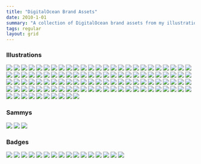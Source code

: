 ```yaml
---
title: "DigitalOcean Brand Assets"
date: 2010-1-01
summary: "A collection of DigitalOcean brand assets from my illustration team"
tags: regular
layout: grid
---
```

<!-- <a class="enlarge" href="/assets/images/dribbble/Angelina_Fabbro.png"><img data-src="/assets/images/dribbble/Angelina_Fabbro.png" src="/assets/images/blank.jpg"></a>
<a class="enlarge" href="/assets/images/dribbble/Annie_Dane.png"><img data-src="/assets/images/dribbble/Annie_Dane.png" src="/assets/images/blank.jpg"></a>
<a class="enlarge" href="/assets/images/dribbble/Erika_Heidi.png"><img data-src="/assets/images/dribbble/Erika_Heidi.png" src="/assets/images/blank.jpg"></a>
<a class="enlarge" href="/assets/images/dribbble/John_Edgar.png"><img data-src="/assets/images/dribbble/John_Edgar.png" src="/assets/images/blank.jpg"></a>
<a class="enlarge" href="/assets/images/dribbble/Mikeal_Rogers.png"><img data-src="/assets/images/dribbble/Mikeal_Rogers.png" src="/assets/images/blank.jpg"></a>
<a class="enlarge" href="/assets/images/dribbble/Juliann_Lajeskie.png"><img data-src="/assets/images/dribbble/Juliann_Lajeskie.png" src="/assets/images/blank.jpg"></a>
<a class="enlarge" href="/assets/images/dribbble/Kaushal_Parikh.png"><img data-src="/assets/images/dribbble/Kaushal_Parikh.png" src="/assets/images/blank.jpg"></a>

<a class="enlarge" href="/assets/images/dribbble/community-icons.png"><img data-src="/assets/images/dribbble/community-icons.png" src="/assets/images/blank.jpg"></a> -->


<!-- ALL GOOD STUFF BELOW -->
<div class="photoSection">
  <h3>Illustrations</h3>
  <a class="enlarge" href="/assets/images/dribbble/5ways-facebook_1x.png"><img data-src="/assets/images/dribbble/5ways-facebook_1x.png" src="/assets/images/blank.jpg"></a>
  <a class="enlarge" href="/assets/images/dribbble/ansible_1x.jpg"><img data-src="/assets/images/dribbble/ansible_1x.jpg" src="/assets/images/blank.jpg"></a>
  <a class="enlarge" href="/assets/images/dribbble/apache_nginx.png"><img data-src="/assets/images/dribbble/apache_nginx.png" src="/assets/images/blank.jpg"></a>
  <a class="enlarge" href="/assets/images/dribbble/appache-cassandra_1x.png"><img data-src="/assets/images/dribbble/appache-cassandra_1x.png" src="/assets/images/blank.jpg"></a>
  <a class="enlarge" href="/assets/images/dribbble/arangodb.jpg"><img data-src="/assets/images/dribbble/arangodb.jpg" src="/assets/images/blank.jpg"></a>
  <a class="enlarge" href="/assets/images/dribbble/be-that-aha-moment.png"><img data-src="/assets/images/dribbble/be-that-aha-moment.png" src="/assets/images/blank.jpg"></a>
  <a class="enlarge" href="/assets/images/dribbble/booktype.png"><img data-src="/assets/images/dribbble/booktype.png" src="/assets/images/blank.jpg"></a>
  <a class="enlarge" href="/assets/images/dribbble/cables-fun_1x.png"><img data-src="/assets/images/dribbble/cables-fun_1x.png" src="/assets/images/blank.jpg"></a>
  <a class="enlarge" href="/assets/images/dribbble/canada.png"><img data-src="/assets/images/dribbble/canada.png" src="/assets/images/blank.jpg"></a>
  <a class="enlarge" href="/assets/images/dribbble/cloud_city2_1x.jpg"><img data-src="/assets/images/dribbble/cloud_city2_1x.jpg" src="/assets/images/blank.jpg"></a>
  <a class="enlarge" href="/assets/images/dribbble/cloud-config-scripting_facebook_v3_1x.png"><img data-src="/assets/images/dribbble/cloud-config-scripting_facebook_v3_1x.png" src="/assets/images/blank.jpg"></a>
  <a class="enlarge" href="/assets/images/dribbble/configure_kubernetes-twitter-v2_1x.png"><img data-src="/assets/images/dribbble/configure_kubernetes-twitter-v2_1x.png" src="/assets/images/blank.jpg"></a>
  <a class="enlarge" href="/assets/images/dribbble/confirmation-gif_4_dark__1x.png"><img data-src="/assets/images/dribbble/confirmation-gif_4_dark__1x.png" src="/assets/images/blank.jpg"></a>
  <a class="enlarge" href="/assets/images/dribbble/custom_connections.png"><img data-src="/assets/images/dribbble/custom_connections.png" src="/assets/images/blank.jpg"></a>
  <a class="enlarge" href="/assets/images/dribbble/deployserver---final_1x.png"><img data-src="/assets/images/dribbble/deployserver---final_1x.png" src="/assets/images/blank.jpg"></a>
  <a class="enlarge" href="/assets/images/dribbble/devise_and_omniauth-dribbs2.png"><img data-src="/assets/images/dribbble/devise_and_omniauth-dribbs2.png" src="/assets/images/blank.jpg"></a>
  <a class="enlarge" href="/assets/images/dribbble/devkidsclub_dribbble_1x.png"><img data-src="/assets/images/dribbble/devkidsclub_dribbble_1x.png" src="/assets/images/blank.jpg"></a>
  <a class="enlarge" href="/assets/images/dribbble/dns2.png"><img data-src="/assets/images/dribbble/dns2.png" src="/assets/images/blank.jpg"></a>
  <a class="enlarge" href="/assets/images/dribbble/do-officeillustration-v7_1x.png"><img data-src="/assets/images/dribbble/do-officeillustration-v7_1x.png" src="/assets/images/blank.jpg"></a>
  <a class="enlarge" href="/assets/images/dribbble/dockerecosystem-facebook.4_1x.png"><img data-src="/assets/images/dribbble/dockerecosystem-facebook.4_1x.png" src="/assets/images/blank.jpg"></a>
  <a class="enlarge" href="/assets/images/dribbble/docpadapplication-v2_1x.png"><img data-src="/assets/images/dribbble/docpadapplication-v2_1x.png" src="/assets/images/blank.jpg"></a>
  <a class="enlarge" href="/assets/images/dribbble/drone_1_click-twitter.v4_1x.png"><img data-src="/assets/images/dribbble/drone_1_click-twitter.v4_1x.png" src="/assets/images/blank.jpg"></a>
  <a class="enlarge" href="/assets/images/dribbble/efk-logsearch_dribbs_1x.png"><img data-src="/assets/images/dribbble/efk-logsearch_dribbs_1x.png" src="/assets/images/blank.jpg"></a>
  <a class="enlarge" href="/assets/images/dribbble/elk---drib_1x.png"><img data-src="/assets/images/dribbble/elk---drib_1x.png" src="/assets/images/blank.jpg"></a>
  <a class="enlarge" href="/assets/images/dribbble/feedback.png"><img data-src="/assets/images/dribbble/feedback.png" src="/assets/images/blank.jpg"></a>
  <a class="enlarge" href="/assets/images/dribbble/flask-dribbble.png"><img data-src="/assets/images/dribbble/flask-dribbble.png" src="/assets/images/blank.jpg"></a>
  <a class="enlarge" href="/assets/images/dribbble/foreman_puppet_nodes-facebook.png"><img data-src="/assets/images/dribbble/foreman_puppet_nodes-facebook.png" src="/assets/images/blank.jpg"></a>
  <a class="enlarge" href="/assets/images/dribbble/fra1_1x.jpg"><img data-src="/assets/images/dribbble/fra1_1x.jpg" src="/assets/images/blank.jpg"></a>
  <a class="enlarge" href="/assets/images/dribbble/freebsd-shoes_1x.png"><img data-src="/assets/images/dribbble/freebsd-shoes_1x.png" src="/assets/images/blank.jpg"></a>
  <a class="enlarge" href="/assets/images/dribbble/german_dc_1x.jpg"><img data-src="/assets/images/dribbble/german_dc_1x.jpg" src="/assets/images/blank.jpg"></a>
  <a class="enlarge" href="/assets/images/dribbble/get_started.png"><img data-src="/assets/images/dribbble/get_started.png" src="/assets/images/blank.jpg"></a>
  <a class="enlarge" href="/assets/images/dribbble/getpaid.png"><img data-src="/assets/images/dribbble/getpaid.png" src="/assets/images/blank.jpg"></a>
  <a class="enlarge" href="/assets/images/dribbble/godependencies_blog.v2-02_1x.png"><img data-src="/assets/images/dribbble/godependencies_blog.v2-02_1x.png" src="/assets/images/blank.jpg"></a>
  <a class="enlarge" href="/assets/images/dribbble/h2o-dribbble_1x.jpg"><img data-src="/assets/images/dribbble/h2o-dribbble_1x.jpg" src="/assets/images/blank.jpg"></a>
  <a class="enlarge" href="/assets/images/dribbble/hacktoberfest.png"><img data-src="/assets/images/dribbble/hacktoberfest.png" src="/assets/images/blank.jpg"></a>
  <a class="enlarge" href="/assets/images/dribbble/heartbot-icons_1x.png"><img data-src="/assets/images/dribbble/heartbot-icons_1x.png" src="/assets/images/blank.jpg"></a>
  <a class="enlarge" href="/assets/images/dribbble/high_availability_dribbble.jpg"><img data-src="/assets/images/dribbble/high_availability_dribbble.jpg" src="/assets/images/blank.jpg"></a>
  <a class="enlarge" href="/assets/images/dribbble/how-to-migrate-to-a-new-linux-server---facebook_1x.png"><img data-src="/assets/images/dribbble/how-to-migrate-to-a-new-linux-server---facebook_1x.png" src="/assets/images/blank.jpg"></a>
  <a class="enlarge" href="/assets/images/dribbble/huge-pages_1x.png"><img data-src="/assets/images/dribbble/huge-pages_1x.png" src="/assets/images/blank.jpg"></a>
  <a class="enlarge" href="/assets/images/dribbble/install_cassandra-dribble.png"><img data-src="/assets/images/dribbble/install_cassandra-dribble.png" src="/assets/images/blank.jpg"></a>
  <a class="enlarge" href="/assets/images/dribbble/installnginx.4-photoshop_1x.png"><img data-src="/assets/images/dribbble/installnginx.4-photoshop_1x.png" src="/assets/images/blank.jpg"></a>
  <a class="enlarge" href="/assets/images/dribbble/introducing_ams3-dribbs-big_1x.png"><img data-src="/assets/images/dribbble/introducing_ams3-dribbs-big_1x.png" src="/assets/images/blank.jpg"></a>
  <a class="enlarge" href="/assets/images/dribbble/java.jpg"><img data-src="/assets/images/dribbble/java.jpg" src="/assets/images/blank.jpg"></a>
  <a class="enlarge" href="/assets/images/dribbble/javascript.jpg"><img data-src="/assets/images/dribbble/javascript.jpg" src="/assets/images/blank.jpg"></a>
  <a class="enlarge" href="/assets/images/dribbble/kibana2.jpg"><img data-src="/assets/images/dribbble/kibana2.jpg" src="/assets/images/blank.jpg"></a>
  <a class="enlarge" href="/assets/images/dribbble/lamp.png"><img data-src="/assets/images/dribbble/lamp.png" src="/assets/images/blank.jpg"></a>
  <a class="enlarge" href="/assets/images/dribbble/lemp.png"><img data-src="/assets/images/dribbble/lemp.png" src="/assets/images/blank.jpg"></a>
  <a class="enlarge" href="/assets/images/dribbble/let_s-encrypt-fb-_apache_.png"><img data-src="/assets/images/dribbble/let_s-encrypt-fb-_apache_.png" src="/assets/images/blank.jpg"></a>
  <a class="enlarge" href="/assets/images/dribbble/linux.png"><img data-src="/assets/images/dribbble/linux.png" src="/assets/images/blank.jpg"></a>
  <a class="enlarge" href="/assets/images/dribbble/london-calling.png"><img data-src="/assets/images/dribbble/london-calling.png" src="/assets/images/blank.jpg"></a>
  <a class="enlarge" href="/assets/images/dribbble/magento-facebook.png"><img data-src="/assets/images/dribbble/magento-facebook.png" src="/assets/images/blank.jpg"></a>
  <a class="enlarge" href="/assets/images/dribbble/mail-in-a-box_dribbble.png"><img data-src="/assets/images/dribbble/mail-in-a-box_dribbble.png" src="/assets/images/blank.jpg"></a>
  <a class="enlarge" href="/assets/images/dribbble/mediawiki-twitter-v2-01_1x.png"><img data-src="/assets/images/dribbble/mediawiki-twitter-v2-01_1x.png" src="/assets/images/blank.jpg"></a>
  <a class="enlarge" href="/assets/images/dribbble/mobile-developers-explosion_1x.png"><img data-src="/assets/images/dribbble/mobile-developers-explosion_1x.png" src="/assets/images/blank.jpg"></a>
  <a class="enlarge" href="/assets/images/dribbble/moinmoin.png"><img data-src="/assets/images/dribbble/moinmoin.png" src="/assets/images/blank.jpg"></a>
  <a class="enlarge" href="/assets/images/dribbble/mumble_1x.png"><img data-src="/assets/images/dribbble/mumble_1x.png" src="/assets/images/blank.jpg"></a>
  <a class="enlarge" href="/assets/images/dribbble/mural_facebook.v2_1x.png"><img data-src="/assets/images/dribbble/mural_facebook.v2_1x.png" src="/assets/images/blank.jpg"></a>
  <a class="enlarge" href="/assets/images/dribbble/nagios4-twitter-02_1x.png"><img data-src="/assets/images/dribbble/nagios4-twitter-02_1x.png" src="/assets/images/blank.jpg"></a>
  <a class="enlarge" href="/assets/images/dribbble/ngx_pagespeed.png"><img data-src="/assets/images/dribbble/ngx_pagespeed.png" src="/assets/images/blank.jpg"></a>
  <a class="enlarge" href="/assets/images/dribbble/node_js_fb.png"><img data-src="/assets/images/dribbble/node_js_fb.png" src="/assets/images/blank.jpg"></a>
  <a class="enlarge" href="/assets/images/dribbble/nyc_dc_1x.jpg"><img data-src="/assets/images/dribbble/nyc_dc_1x.jpg" src="/assets/images/blank.jpg"></a>
  <a class="enlarge" href="/assets/images/dribbble/open_vpn_server_1x.jpg"><img data-src="/assets/images/dribbble/open_vpn_server_1x.jpg" src="/assets/images/blank.jpg"></a>
  <a class="enlarge" href="/assets/images/dribbble/openshift.png"><img data-src="/assets/images/dribbble/openshift.png" src="/assets/images/blank.jpg"></a>
  <a class="enlarge" href="/assets/images/dribbble/openvpn-facebook_1x.png"><img data-src="/assets/images/dribbble/openvpn-facebook_1x.png" src="/assets/images/blank.jpg"></a>
  <a class="enlarge" href="/assets/images/dribbble/packagemanagementbasics-twitter.png"><img data-src="/assets/images/dribbble/packagemanagementbasics-twitter.png" src="/assets/images/blank.jpg"></a>
  <a class="enlarge" href="/assets/images/dribbble/pattern-lifesaver_1x.png"><img data-src="/assets/images/dribbble/pattern-lifesaver_1x.png" src="/assets/images/blank.jpg"></a>
  <a class="enlarge" href="/assets/images/dribbble/pattern-maps-white_1x.png"><img data-src="/assets/images/dribbble/pattern-maps-white_1x.png" src="/assets/images/blank.jpg"></a>
  <a class="enlarge" href="/assets/images/dribbble/pattern-nautical-wireframe-flag_1x.png"><img data-src="/assets/images/dribbble/pattern-nautical-wireframe-flag_1x.png" src="/assets/images/blank.jpg"></a>
  <a class="enlarge" href="/assets/images/dribbble/pattern-paper-boats-dark_1x.png"><img data-src="/assets/images/dribbble/pattern-paper-boats-dark_1x.png" src="/assets/images/blank.jpg"></a>
  <a class="enlarge" href="/assets/images/dribbble/pattern-paper-planes_1x.png"><img data-src="/assets/images/dribbble/pattern-paper-planes_1x.png" src="/assets/images/blank.jpg"></a>
  <a class="enlarge" href="/assets/images/dribbble/php-horizontal-scaling_1x.jpg"><img data-src="/assets/images/dribbble/php-horizontal-scaling_1x.jpg" src="/assets/images/blank.jpg"></a>
  <a class="enlarge" href="/assets/images/dribbble/php.png"><img data-src="/assets/images/dribbble/php.png" src="/assets/images/blank.jpg"></a>
  <a class="enlarge" href="/assets/images/dribbble/postgresql_facebook_1x.png"><img data-src="/assets/images/dribbble/postgresql_facebook_1x.png" src="/assets/images/blank.jpg"></a>
  <a class="enlarge" href="/assets/images/dribbble/prometheus.png"><img data-src="/assets/images/dribbble/prometheus.png" src="/assets/images/blank.jpg"></a>
  <a class="enlarge" href="/assets/images/dribbble/puppet-in-standalone-dribbble.png"><img data-src="/assets/images/dribbble/puppet-in-standalone-dribbble.png" src="/assets/images/blank.jpg"></a>
  <a class="enlarge" href="/assets/images/dribbble/railspassanger.png"><img data-src="/assets/images/dribbble/railspassanger.png" src="/assets/images/blank.jpg"></a>
  <a class="enlarge" href="/assets/images/dribbble/rasmus_1x.jpg"><img data-src="/assets/images/dribbble/rasmus_1x.jpg" src="/assets/images/blank.jpg"></a>
  <a class="enlarge" href="/assets/images/dribbble/redis_cashing.png"><img data-src="/assets/images/dribbble/redis_cashing.png" src="/assets/images/blank.jpg"></a>
  <a class="enlarge" href="/assets/images/dribbble/redissession-twitter_1x.png"><img data-src="/assets/images/dribbble/redissession-twitter_1x.png" src="/assets/images/blank.jpg"></a>
  <a class="enlarge" href="/assets/images/dribbble/review.png"><img data-src="/assets/images/dribbble/review.png" src="/assets/images/blank.jpg"></a>
  <a class="enlarge" href="/assets/images/dribbble/rtfm.png"><img data-src="/assets/images/dribbble/rtfm.png" src="/assets/images/blank.jpg"></a>
  <a class="enlarge" href="/assets/images/dribbble/saltcloud2.png"><img data-src="/assets/images/dribbble/saltcloud2.png" src="/assets/images/blank.jpg"></a>
  <a class="enlarge" href="/assets/images/dribbble/saltstack-dribbble_1x.png"><img data-src="/assets/images/dribbble/saltstack-dribbble_1x.png" src="/assets/images/blank.jpg"></a>
  <a class="enlarge" href="/assets/images/dribbble/services_coreos.png"><img data-src="/assets/images/dribbble/services_coreos.png" src="/assets/images/blank.jpg"></a>
  <a class="enlarge" href="/assets/images/dribbble/sf_dc.jpg"><img data-src="/assets/images/dribbble/sf_dc.jpg" src="/assets/images/blank.jpg"></a>
  <a class="enlarge" href="/assets/images/dribbble/sftp-wallpaper_1x.png"><img data-src="/assets/images/dribbble/sftp-wallpaper_1x.png" src="/assets/images/blank.jpg"></a>
  <a class="enlarge" href="/assets/images/dribbble/share_resouces.jpg"><img data-src="/assets/images/dribbble/share_resouces.jpg" src="/assets/images/blank.jpg"></a>
  <a class="enlarge" href="/assets/images/dribbble/singapore_dc.jpg"><img data-src="/assets/images/dribbble/singapore_dc.jpg" src="/assets/images/blank.jpg"></a>
  <a class="enlarge" href="/assets/images/dribbble/speedup.png"><img data-src="/assets/images/dribbble/speedup.png" src="/assets/images/blank.jpg"></a>
  <a class="enlarge" href="/assets/images/dribbble/ssh_keys.jpg"><img data-src="/assets/images/dribbble/ssh_keys.jpg" src="/assets/images/blank.jpg"></a>
  <a class="enlarge" href="/assets/images/dribbble/ssl_certificate-dribbs_1x.png"><img data-src="/assets/images/dribbble/ssl_certificate-dribbs_1x.png" src="/assets/images/blank.jpg"></a>
  <a class="enlarge" href="/assets/images/dribbble/swap.png"><img data-src="/assets/images/dribbble/swap.png" src="/assets/images/blank.jpg"></a>
  <a class="enlarge" href="/assets/images/dribbble/symfony2-dribbble_1x.png"><img data-src="/assets/images/dribbble/symfony2-dribbble_1x.png" src="/assets/images/blank.jpg"></a>
  <a class="enlarge" href="/assets/images/dribbble/systemdessentials-twitter.png"><img data-src="/assets/images/dribbble/systemdessentials-twitter.png" src="/assets/images/blank.jpg"></a>
  <a class="enlarge" href="/assets/images/dribbble/thank_you.png"><img data-src="/assets/images/dribbble/thank_you.png" src="/assets/images/blank.jpg"></a>
  <a class="enlarge" href="/assets/images/dribbble/toronto_skyline.png"><img data-src="/assets/images/dribbble/toronto_skyline.png" src="/assets/images/blank.jpg"></a>
  <a class="enlarge" href="/assets/images/dribbble/untitled-3_1x.png"><img data-src="/assets/images/dribbble/untitled-3_1x.png" src="/assets/images/blank.jpg"></a>
  <a class="enlarge" href="/assets/images/dribbble/user_data_dribble.png"><img data-src="/assets/images/dribbble/user_data_dribble.png" src="/assets/images/blank.jpg"></a>
  <a class="enlarge" href="/assets/images/dribbble/vip_tickets.png"><img data-src="/assets/images/dribbble/vip_tickets.png" src="/assets/images/blank.jpg"></a>
  <a class="enlarge" href="/assets/images/dribbble/vpn.png"><img data-src="/assets/images/dribbble/vpn.png" src="/assets/images/blank.jpg"></a>
  <a class="enlarge" href="/assets/images/dribbble/webapp1_1x.png"><img data-src="/assets/images/dribbble/webapp1_1x.png" src="/assets/images/blank.jpg"></a>
  <a class="enlarge" href="/assets/images/dribbble/webapp2_1x.png"><img data-src="/assets/images/dribbble/webapp2_1x.png" src="/assets/images/blank.jpg"></a>
  <a class="enlarge" href="/assets/images/dribbble/webapp3_1x.png"><img data-src="/assets/images/dribbble/webapp3_1x.png" src="/assets/images/blank.jpg"></a>
  <a class="enlarge" href="/assets/images/dribbble/webapp4_1x.png"><img data-src="/assets/images/dribbble/webapp4_1x.png" src="/assets/images/blank.jpg"></a>
  <a class="enlarge" href="/assets/images/dribbble/webapp5_1x.png"><img data-src="/assets/images/dribbble/webapp5_1x.png" src="/assets/images/blank.jpg"></a>
  <a class="enlarge" href="/assets/images/dribbble/webapplication.dribbble_1x.png"><img data-src="/assets/images/dribbble/webapplication.dribbble_1x.png" src="/assets/images/blank.jpg"></a>
  <a class="enlarge" href="/assets/images/dribbble/wordpress_freebsd_dribbble.png"><img data-src="/assets/images/dribbble/wordpress_freebsd_dribbble.png" src="/assets/images/blank.jpg"></a>
  <a class="enlarge" href="/assets/images/dribbble/wordpress_lightspeed.jpg"><img data-src="/assets/images/dribbble/wordpress_lightspeed.jpg" src="/assets/images/blank.jpg"></a>
  <a class="enlarge" href="/assets/images/dribbble/wordpress_multisite_with_nginx-facebook.png"><img data-src="/assets/images/dribbble/wordpress_multisite_with_nginx-facebook.png" src="/assets/images/blank.jpg"></a>
  <a class="enlarge" href="/assets/images/dribbble/wp_ansible_1x.jpg"><img data-src="/assets/images/dribbble/wp_ansible_1x.jpg" src="/assets/images/blank.jpg"></a>
</div>

<div class="photoSection">
  <h3>Sammys</h3>
    <a class="enlarge" href="/assets/images/dribbble/xray_sammy.png"><img data-src="/assets/images/dribbble/xray_sammy.png" src="/assets/images/blank.jpg"></a>
    <a class="enlarge" href="/assets/images/dribbble/steampunk_sammy2.png"><img data-src="/assets/images/dribbble/steampunk_sammy2.png" src="/assets/images/blank.jpg"></a>
    <a class="enlarge" href="/assets/images/dribbble/dino_sammy.png"><img data-src="/assets/images/dribbble/dino_sammy.png" src="/assets/images/blank.jpg"></a>
</div>

<div class="photoSection">
  <h3>Badges</h3>
  <a class="enlarge" href="/assets/images/dribbble/custom-work-stations_1x.jpg"><img data-src="/assets/images/dribbble/custom-work-stations_1x.jpg" src="/assets/images/blank.jpg"></a>
  <a class="enlarge" href="/assets/images/dribbble/401k-plan_1x.jpg"><img data-src="/assets/images/dribbble/401k-plan_1x.jpg" src="/assets/images/blank.jpg"></a>
  <a class="enlarge" href="/assets/images/dribbble/commuter-benefits_1x.jpg"><img data-src="/assets/images/dribbble/commuter-benefits_1x.jpg" src="/assets/images/blank.jpg"></a>
  <a class="enlarge" href="/assets/images/dribbble/education-support_1x.jpg"><img data-src="/assets/images/dribbble/education-support_1x.jpg" src="/assets/images/blank.jpg"></a>
  <a class="enlarge" href="/assets/images/dribbble/flexible-vacation-time_1x.jpg"><img data-src="/assets/images/dribbble/flexible-vacation-time_1x.jpg" src="/assets/images/blank.jpg"></a>
  <a class="enlarge" href="/assets/images/dribbble/gym-reimbursement_1x.jpg"><img data-src="/assets/images/dribbble/gym-reimbursement_1x.jpg" src="/assets/images/blank.jpg"></a>
  <a class="enlarge" href="/assets/images/dribbble/simple_tutorials_1x.jpg"><img data-src="/assets/images/dribbble/simple_tutorials_1x.jpg" src="/assets/images/blank.jpg"></a>
  <a class="enlarge" href="/assets/images/dribbble/in-depth_tutorials_1x.jpg"><img data-src="/assets/images/dribbble/in-depth_tutorials_1x.jpg" src="/assets/images/blank.jpg"></a>
  <a class="enlarge" href="/assets/images/dribbble/full-health-coverage_1x.jpg"><img data-src="/assets/images/dribbble/full-health-coverage_1x.jpg" src="/assets/images/blank.jpg"></a>
  <a class="enlarge" href="/assets/images/dribbble/awesome-events_1x.jpg"><img data-src="/assets/images/dribbble/awesome-events_1x.jpg" src="/assets/images/blank.jpg"></a> 
  <a class="enlarge" href="/assets/images/dribbble/updates_1x.jpg"><img data-src="/assets/images/dribbble/updates_1x.jpg" src="/assets/images/blank.jpg"></a> 
  <a class="enlarge" href="/assets/images/dribbble/free-lunch-everyday_1x.jpg"><img data-src="/assets/images/dribbble/free-lunch-everyday_1x.jpg" src="/assets/images/blank.jpg"></a>
  <a class="enlarge" href="/assets/images/dribbble/corevalues-badges-1.png"><img data-src="/assets/images/dribbble/corevalues-badges-1.png" src="/assets/images/blank.jpg"></a>
  <a class="enlarge" href="/assets/images/dribbble/corevalues-badges-2.png"><img data-src="/assets/images/dribbble/corevalues-badges-2.png" src="/assets/images/blank.jpg"></a>
  <a class="enlarge" href="/assets/images/dribbble/corevalues-badges-3.png"><img data-src="/assets/images/dribbble/corevalues-badges-3.png" src="/assets/images/blank.jpg"></a>
  <a class="enlarge" href="/assets/images/dribbble/ipv6.png"><img data-src="/assets/images/dribbble/ipv6.png" src="/assets/images/blank.jpg"></a>
</div>